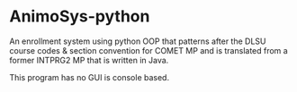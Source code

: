 # AnimoSys-python
An enrollment system using python OOP that patterns after the DLSU course codes &amp; section convention for COMET MP and is translated from a former INTPRG2 MP that is written in Java.

This program has no GUI is console based.
